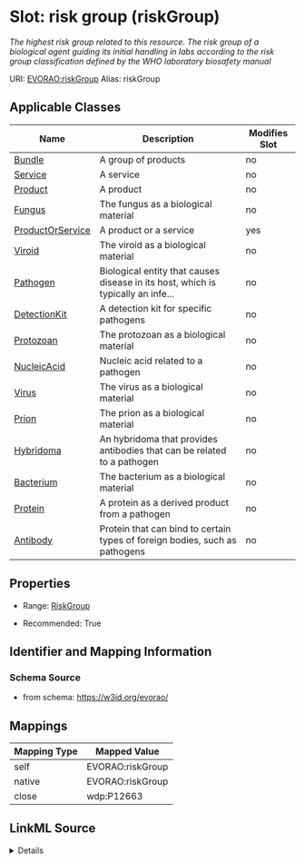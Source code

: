 

# Slot: risk group (riskGroup) 


_The highest risk group related to this resource. The risk group of a biological agent guiding its initial handling in labs according to the risk group classification defined by the WHO laboratory biosafety manual_





URI: [EVORAO:riskGroup](https://w3id.org/evorao/riskGroup)
Alias: riskGroup

<!-- no inheritance hierarchy -->





## Applicable Classes

| Name | Description | Modifies Slot |
| --- | --- | --- |
| [Bundle](Bundle.md) | A group of products |  no  |
| [Service](Service.md) | A service |  no  |
| [Product](Product.md) | A product |  no  |
| [Fungus](Fungus.md) | The fungus as a biological material |  no  |
| [ProductOrService](ProductOrService.md) | A product or a service |  yes  |
| [Viroid](Viroid.md) | The viroid as a biological material |  no  |
| [Pathogen](Pathogen.md) | Biological entity that causes disease in its host, which is typically an infe... |  no  |
| [DetectionKit](DetectionKit.md) | A detection kit for specific pathogens |  no  |
| [Protozoan](Protozoan.md) | The protozoan as a biological material |  no  |
| [NucleicAcid](NucleicAcid.md) | Nucleic acid related to a pathogen |  no  |
| [Virus](Virus.md) | The virus as a biological material |  no  |
| [Prion](Prion.md) | The prion as a biological material |  no  |
| [Hybridoma](Hybridoma.md) | An hybridoma that provides antibodies that can be related to a pathogen |  no  |
| [Bacterium](Bacterium.md) | The bacterium as a biological material |  no  |
| [Protein](Protein.md) | A protein as a derived product from a pathogen |  no  |
| [Antibody](Antibody.md) | Protein that can bind to certain types of foreign bodies, such as pathogens |  no  |







## Properties

* Range: [RiskGroup](RiskGroup.md)

* Recommended: True





## Identifier and Mapping Information







### Schema Source


* from schema: https://w3id.org/evorao/




## Mappings

| Mapping Type | Mapped Value |
| ---  | ---  |
| self | EVORAO:riskGroup |
| native | EVORAO:riskGroup |
| close | wdp:P12663 |




## LinkML Source

<details>
```yaml
name: riskGroup
description: The highest risk group related to this resource. The risk group of a
  biological agent guiding its initial handling in labs according to the risk group
  classification defined by the WHO laboratory biosafety manual
title: risk group
from_schema: https://w3id.org/evorao/
close_mappings:
- wdp:P12663
rank: 1000
alias: riskGroup
domain_of:
- ProductOrService
range: RiskGroup
required: false
recommended: true
multivalued: false

```
</details>